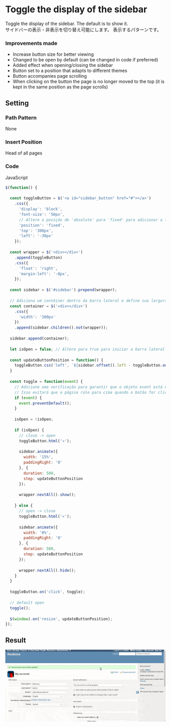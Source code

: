 # Toggle the display of the sidebar

Toggle the display of the sidebar.
The default is to show it.  
サイドバーの表示・非表示を切り替え可能にします。
表示するパターンです。

### Improvements made

* Increase button size for better viewing
* Changed to be open by default (can be changed in code if preferred)
* Added effect when opening/closing the sidebar
* Button set to a position that adapts to different themes
* Button accompanies page scrolling
* When clicking on the button the page is no longer moved to the top (it is kept in the same position as the page scrolls)

## Setting

### Path Pattern

None

### Insert Position

Head of all pages
<!-- 
Head of all pages
Bottom of issue form
Bottom of issue detail
Bottom of all pages
-->

### Code

JavaScript
<!--
JavaScript
CSS
HTML
-->

```javascript
$(function() {

  const toggleButton = $('<a id="sidebar_button" href="#"></a>')
    .css({
      'display': 'block',
      'font-size': '50px',
      // Altere a posição de 'absolute' para 'fixed' para adicionar a funcionalidade de rolagem
      'position': 'fixed',
      'top': '300px',
      'left': '-30px'
    });

  const wrapper = $('<div></div>')
    .append(toggleButton)
    .css({
      'float': 'right',
      'margin-left': '-0px',
    });

  const sidebar = $('#sidebar').prepend(wrapper);

  // Adiciona um contêiner dentro da barra lateral e define sua largura para um valor fixo
  const container = $('<div></div>')
    .css({
      'width': '300px'
    })
    .append(sidebar.children().not(wrapper));

  sidebar.append(container);

  let isOpen = false; // Altere para true para iniciar a barra lateral aberta por padrão

  const updateButtonPosition = function() {
    toggleButton.css('left', `${sidebar.offset().left - toggleButton.outerWidth() - -14}px`);
  }

  const toggle = function(event) {
    // Adicione uma verificação para garantir que o objeto event está definido antes de chamar preventDefault
    // Isso evitará que a página role para cima quando o botão for clicado
    if (event) {
      event.preventDefault();
    }
    
    isOpen = !isOpen;

    if (isOpen) {
      // close -> open
      toggleButton.html('»');

      sidebar.animate({
        width: '15%',
        paddingRight: '0'
      }, {
        duration: 500,
        step: updateButtonPosition
      });

      wrapper.nextAll().show();

    } else {
      // open -> close
      toggleButton.html('«');

      sidebar.animate({
        width: '0%',
        paddingRight: '0'
      }, {
        duration: 500,
        step: updateButtonPosition
      });

      wrapper.nextAll().hide();
    }
  }

  toggleButton.on('click', toggle);

  // default open
  toggle();

  $(window).on('resize', updateButtonPosition);
});
```

## Result

![result](./result_Toggle_the_display_of_the_sidebar.gif)
